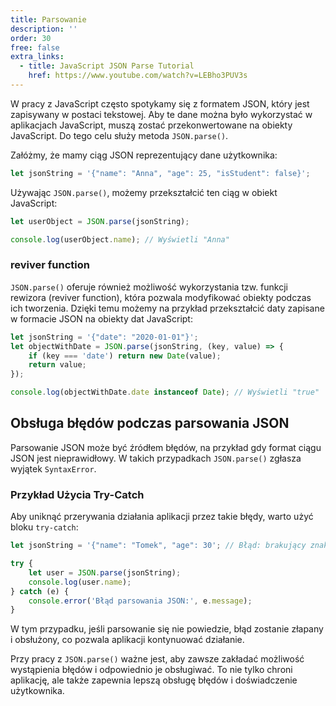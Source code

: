 ```yaml
---
title: Parsowanie
description: ''
order: 30
free: false
extra_links:
  - title: JavaScript JSON Parse Tutorial
    href: https://www.youtube.com/watch?v=LEBho3PUV3s
---
```


W pracy z JavaScript często spotykamy się z formatem JSON, który jest zapisywany w postaci tekstowej. Aby te dane można było wykorzystać w aplikacjach JavaScript, muszą zostać przekonwertowane na obiekty JavaScript. Do tego celu służy metoda `JSON.parse()`.

Załóżmy, że mamy ciąg JSON reprezentujący dane użytkownika:

```javascript
let jsonString = '{"name": "Anna", "age": 25, "isStudent": false}';
```

Używając `JSON.parse()`, możemy przekształcić ten ciąg w obiekt JavaScript:

```javascript
let userObject = JSON.parse(jsonString);

console.log(userObject.name); // Wyświetli "Anna"
```

### reviver function

`JSON.parse()` oferuje również możliwość wykorzystania tzw. funkcji rewizora (reviver function), która pozwala modyfikować obiekty podczas ich tworzenia. Dzięki temu możemy na przykład przekształcić daty zapisane w formacie JSON na obiekty dat JavaScript:

```javascript
let jsonString = '{"date": "2020-01-01"}';
let objectWithDate = JSON.parse(jsonString, (key, value) => {
	if (key === 'date') return new Date(value);
	return value;
});

console.log(objectWithDate.date instanceof Date); // Wyświetli "true"
```

## Obsługa błędów podczas parsowania JSON

Parsowanie JSON może być źródłem błędów, na przykład gdy format ciągu JSON jest nieprawidłowy. W takich przypadkach `JSON.parse()` zgłasza wyjątek `SyntaxError`.

### Przykład Użycia Try-Catch

Aby uniknąć przerywania działania aplikacji przez takie błędy, warto użyć bloku `try-catch`:

```javascript
let jsonString = '{"name": "Tomek", "age": 30'; // Błąd: brakujący znak '}'

try {
	let user = JSON.parse(jsonString);
	console.log(user.name);
} catch (e) {
	console.error('Błąd parsowania JSON:', e.message);
}
```

W tym przypadku, jeśli parsowanie się nie powiedzie, błąd zostanie złapany i obsłużony, co pozwala aplikacji kontynuować działanie.

Przy pracy z `JSON.parse()` ważne jest, aby zawsze zakładać możliwość wystąpienia błędów i odpowiednio je obsługiwać. To nie tylko chroni aplikację, ale także zapewnia lepszą obsługę błędów i doświadczenie użytkownika.
